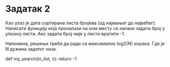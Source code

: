 # Задатак 2

Као улаз је дата сортирана листа бројева (од најмањег до највећег). Написати функцију која проналази на ком месту се налази задати број у улазној листи. Ако задати број није у листи вратити -1.

Напомена, решење треба да ради са максимално log2(N) корака. Где је N дужина задатог низа.

def my_search(in_list, x):
    return -1
